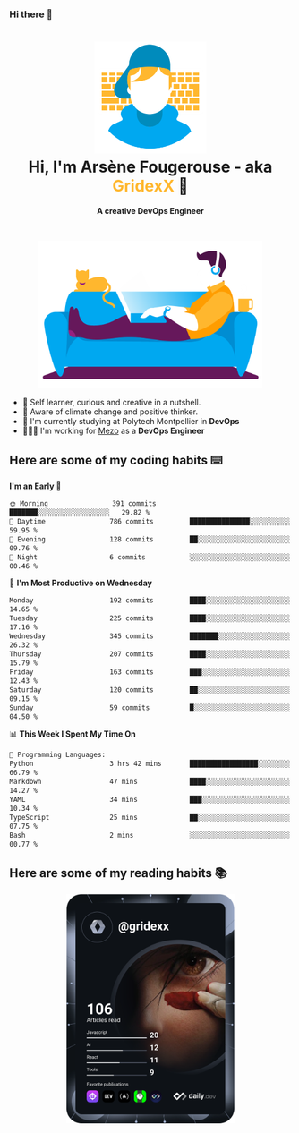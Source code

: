 ### Hi there 👋

<!--
**GridexX/gridexx** is a ✨ _special_ ✨ repository because its `README.md` (this file) appears on your GitHub profile.

Here are some ideas to get you started:

- 🔭 I’m currently working on ...
- 🌱 I’m currently learning ...
- 👯 I’m looking to collaborate on ...
- 🤔 I’m looking for help with ...
- 💬 Ask me about ...
- 📫 How to reach me: ...
- 😄 Pronouns: ...
- ⚡ Fun fact: ...
-->


<!-- Header -->
<h1 align="center">
  <img src="./images/user_profile.png" width="200">
  <br>
  Hi, I'm Arsène Fougerouse - aka <span style="color:#ffb72e">GridexX</span> 👋
</h1>


<p align="center">
  <b>A creative DevOps Engineer </b>
</p>
<br/>
<p align="center">
  <img src="./images/man_couch.png" width="400">
</p>

- 🎨 Self learner, curious and creative in a nutshell. 
- 🌱 Aware of climate change and positive thinker.
- 📕 I'm currently studying at Polytech Montpellier in **DevOps**
- 👨🏻‍💻 I'm working for [Mezo](https://meso-lr.umontpellier.fr/) as a **DevOps Engineer**


## Here are some of my coding habits ⌨️

<!-- Add a section about tech and Ops stack
  Like this one : https://github.com/Xanthus58#-tech-stack
-->
<!--START_SECTION:waka-->
**I'm an Early 🐤** 

```text
🌞 Morning                391 commits         ███████░░░░░░░░░░░░░░░░░░   29.82 % 
🌆 Daytime                786 commits         ███████████████░░░░░░░░░░   59.95 % 
🌃 Evening                128 commits         ██░░░░░░░░░░░░░░░░░░░░░░░   09.76 % 
🌙 Night                  6 commits           ░░░░░░░░░░░░░░░░░░░░░░░░░   00.46 % 
```
📅 **I'm Most Productive on Wednesday** 

```text
Monday                   192 commits         ████░░░░░░░░░░░░░░░░░░░░░   14.65 % 
Tuesday                  225 commits         ████░░░░░░░░░░░░░░░░░░░░░   17.16 % 
Wednesday                345 commits         ███████░░░░░░░░░░░░░░░░░░   26.32 % 
Thursday                 207 commits         ████░░░░░░░░░░░░░░░░░░░░░   15.79 % 
Friday                   163 commits         ███░░░░░░░░░░░░░░░░░░░░░░   12.43 % 
Saturday                 120 commits         ██░░░░░░░░░░░░░░░░░░░░░░░   09.15 % 
Sunday                   59 commits          █░░░░░░░░░░░░░░░░░░░░░░░░   04.50 % 
```


📊 **This Week I Spent My Time On** 

```text
💬 Programming Languages: 
Python                   3 hrs 42 mins       █████████████████░░░░░░░░   66.79 % 
Markdown                 47 mins             ████░░░░░░░░░░░░░░░░░░░░░   14.27 % 
YAML                     34 mins             ███░░░░░░░░░░░░░░░░░░░░░░   10.34 % 
TypeScript               25 mins             ██░░░░░░░░░░░░░░░░░░░░░░░   07.75 % 
Bash                     2 mins              ░░░░░░░░░░░░░░░░░░░░░░░░░   00.77 % 
```


<!--END_SECTION:waka-->

## Here are some of my reading habits 📚
<div  align="center">
  <img src="./images/devcard.svg" width="300">
</div>
